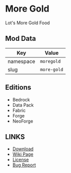 # More Gold

Lot's More Gold Food

## Mod Data

| Key       | Value       |
| --------- |-------------|
| namespace | `moregold`  |
| slug      | `more-gold` |

## Editions

- Bedrock
- Data Pack
- Fabric
- Forge
- NeoForge

## LINKS

- [Download](https://www.curseforge.com/minecraft/mc-mods/more-gold)
- [Wiki Page](https://docs.lpsmods.dev/more-gold/)
- [License](https://license.lpsmods.dev)
- [Bug Report](https://github.com/lpsmods/more-gold/issues)
